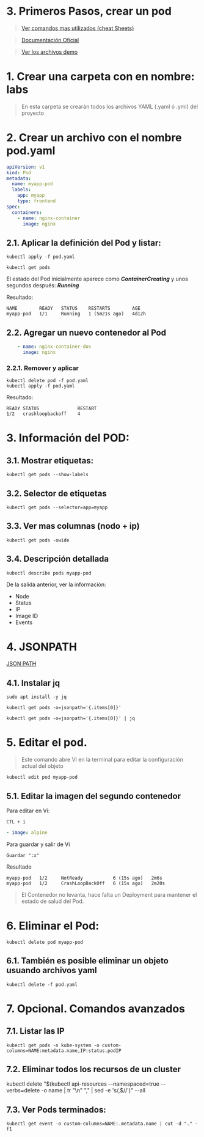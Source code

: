 # 3. Primeros Pasos, crear un pod <!-- omit in toc -->

> [Ver comandos mas utilizados (cheat Sheets)](https://kubernetes.io/docs/reference/kubectl/cheatsheet/)

> [Documentación Oficial](https://kubernetes.io/docs/concepts/workloads/pods/)

> [Ver los archivos demo](./assets)

# 1. Crear una carpeta con en nombre: labs
> En esta carpeta se crearán todos los archivos YAML (.yaml ó .yml) del proyecto

# 2. Crear un archivo con el nombre pod.yaml
```yaml
apiVersion: v1
kind: Pod
metadata:
  name: myapp-pod
  labels:
    app: myapp
    type: frontend
spec:
  containers:
    - name: nginx-container
      image: nginx
```

## 2.1. Aplicar la definición del Pod y listar:

```
kubectl apply -f pod.yaml

kubectl get pods
```

El estado del Pod inicialmente aparece como ***ContainerCreating*** y unos segundos después: ***Running***

Resultado:
```
NAME        READY   STATUS    RESTARTS        AGE
myapp-pod   1/1     Running   1 (5m21s ago)   4d12h
```

## 2.2. Agregar un nuevo contenedor al Pod
```yaml
    - name: nginx-container-dos
      image: nginx
```
### 2.2.1. Remover y aplicar
```
kubectl delete pod -f pod.yaml
kubectl apply -f pod.yaml
```

Resultado:
```
READY STATUS              RESTART
1/2   crashloopbackoff    4
```

# 3. Información del POD:
## 3.1. Mostrar etiquetas:
```
kubectl get pods --show-labels

```

## 3.2. Selector de etiquetas
```
kubectl get pods --selector=app=myapp
```

## 3.3. Ver mas columnas (nodo + ip)
```
kubectl get pods -owide
```

## 3.4. Descripción detallada
```
kubectl describe pods myapp-pod
```
De la salida anterior, ver la información:
- Node
- Status
- IP
- Image ID
- Events

# 4. JSONPATH
[JSON PATH](https://kubernetes.io/docs/reference/kubectl/jsonpath/)
## 4.1. Instalar jq

```
sudo apt install -y jq

kubectl get pods -o=jsonpath='{.items[0]}'

kubectl get pods -o=jsonpath='{.items[0]}' | jq
```

# 5. Editar el pod.

> Este comando abre Vi en la terminal para editar la configuración actual del objeto

```
kubectl edit pod myapp-pod
```

## 5.1. Editar la imagen del segundo contenedor
Para editar en Vi:
~~~~
CTL + i
~~~~
```yaml
- image: alpine
```

Para guardar y salir de Vi
~~~~
Guardar ":x"
~~~~

Resultado
~~~~
myapp-pod   1/2     NotReady           6 (15s ago)   2m6s
myapp-pod   1/2     CrashLoopBackOff   6 (15s ago)   2m20s
~~~~
> El Contenedor no levanta, hace falta un Deployment para mantener el estado de salud del Pod.

# 6. Eliminar el Pod:
```
kubectl delete pod myapp-pod
```
## 6.1. También es posible eliminar un objeto usuando archivos yaml
```
kubectl delete -f pod.yaml
```

# 7. Opcional. Comandos avanzados
## 7.1. Listar las IP

```
kubectl get pods -n kube-system -o custom-columns=NAME:metadata.name,IP:status.podIP
```

## 7.2. Eliminar todos los recursos de un cluster
kubectl delete "$(kubectl api-resources --namespaced=true --verbs=delete -o name | tr "\n" "," | sed -e 's/,$//')" --all


## 7.3. Ver Pods terminados:
```
kubectl get event -o custom-columns=NAME:.metadata.name | cut -d "." -f1
```

